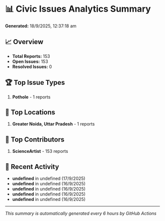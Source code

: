 # 📊 Civic Issues Analytics Summary

**Generated:** 18/9/2025, 12:37:18 am

## 📈 Overview
- **Total Reports:** 153
- **Open Issues:** 153
- **Resolved Issues:** 0

## 🏆 Top Issue Types
1. **Pothole** - 1 reports

## 📍 Top Locations
1. **Greater Noida, Uttar Pradesh** - 1 reports

## 👥 Top Contributors
1. **ScienceArtist** - 153 reports

## 📅 Recent Activity
- **undefined** in undefined (17/9/2025)
- **undefined** in undefined (16/9/2025)
- **undefined** in undefined (16/9/2025)
- **undefined** in undefined (16/9/2025)
- **undefined** in undefined (16/9/2025)

---
*This summary is automatically generated every 6 hours by GitHub Actions*
